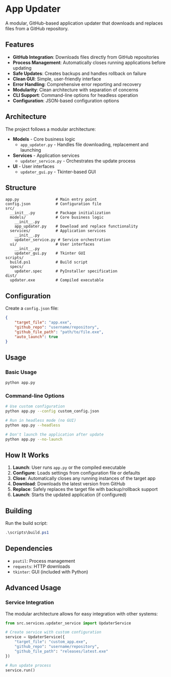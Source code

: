 # App Updater

A modular, GitHub-based application updater that downloads and replaces files from a GitHub repository.

## Features

- **GitHub Integration**: Downloads files directly from GitHub repositories
- **Process Management**: Automatically closes running applications before updating
- **Safe Updates**: Creates backups and handles rollback on failure
- **Clean GUI**: Simple, user-friendly interface
- **Error Handling**: Comprehensive error reporting and recovery
- **Modularity**: Clean architecture with separation of concerns
- **CLI Support**: Command-line options for headless operation
- **Configuration**: JSON-based configuration options

## Architecture

The project follows a modular architecture:

- **Models** - Core business logic
  - `app_updater.py` - Handles file downloading, replacement and launching
- **Services** - Application services
  - `updater_service.py` - Orchestrates the update process
- **UI** - User interfaces
  - `updater_gui.py` - Tkinter-based GUI

## Structure

```
app.py                # Main entry point
config.json           # Configuration file
src/
  __init__.py         # Package initialization
  models/             # Core business logic
    __init__.py
    app_updater.py    # Download and replace functionality
  services/           # Application services
    __init__.py
    updater_service.py # Service orchestration
  ui/                 # User interfaces
    __init__.py
    updater_gui.py    # Tkinter GUI
scripts/
  build.ps1           # Build script
  specs/
    updater.spec      # PyInstaller specification
dist/
  updater.exe         # Compiled executable
```

## Configuration

Create a `config.json` file:

```json
{
    "target_file": "app.exe",
    "github_repo": "username/repository",
    "github_file_path": "path/to/file.exe",
    "auto_launch": true
}
```

## Usage

### Basic Usage

```bash
python app.py
```

### Command-line Options

```bash
# Use custom configuration
python app.py --config custom_config.json

# Run in headless mode (no GUI)
python app.py --headless

# Don't launch the application after update
python app.py --no-launch
```

## How It Works

1. **Launch**: User runs `app.py` or the compiled executable
2. **Configure**: Loads settings from configuration file or defaults
3. **Close**: Automatically closes any running instances of the target app
4. **Download**: Downloads the latest version from GitHub
5. **Replace**: Safely replaces the target file with backup/rollback support
6. **Launch**: Starts the updated application (if configured)

## Building

Run the build script:
```powershell
.\scripts\build.ps1
```

## Dependencies

- `psutil`: Process management
- `requests`: HTTP downloads
- `tkinter`: GUI (included with Python)

## Advanced Usage

### Service Integration

The modular architecture allows for easy integration with other systems:

```python
from src.services.updater_service import UpdaterService

# Create service with custom configuration
service = UpdaterService({
    "target_file": "custom_app.exe",
    "github_repo": "username/repository",
    "github_file_path": "releases/latest.exe"
})

# Run update process
service.run()
```
